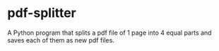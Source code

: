 # pdf-splitter
A Python program that splits a pdf file of 1 page into 4 equal parts and saves each of them as new pdf files.

